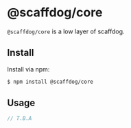 # @scaffdog/core

`@scaffdog/core` is a low layer of scaffdog.

## Install

Install via npm:

```bash
$ npm install @scaffdog/core
```

## Usage

```typescript
// T.B.A
```
